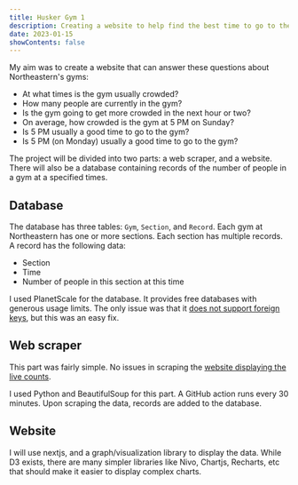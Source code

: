 ```yaml
---
title: Husker Gym 1
description: Creating a website to help find the best time to go to the gym
date: 2023-01-15
showContents: false
---
```


My aim was to create a website that can answer these questions about Northeastern's gyms:

- At what times is the gym usually crowded?
- How many people are currently in the gym?
- Is the gym going to get more crowded in the next hour or two?
- On average, how crowded is the gym at 5 PM on Sunday?
- Is 5 PM usually a good time to go to the gym?
- Is 5 PM (on Monday) usually a good time to go to the gym?

The project will be divided into two parts: a web scraper, and a website. There will also be a database containing records of the number of people in a gym at a specified times.

## Database

The database has three tables: `Gym`, `Section`, and `Record`. Each gym at Northeastern has one or more sections. Each section has multiple records. A record has the following data:

- Section
- Time
- Number of people in this section at this time

I used PlanetScale for the database. It provides free databases with generous usage limits. The only issue was that it [does not support foreign keys](https://planetscale.com/docs/learn/operating-without-foreign-key-constraints), but this was an easy fix.

## Web scraper

This part was fairly simple. No issues in scraping the [website displaying the live counts](https://connect2concepts.com/connect2/?type=circle&key=2A2BE0D8-DF10-4A48-BEDD-B3BC0CD628E7).

I used Python and BeautifulSoup for this part. A GitHub action runs every 30 minutes. Upon scraping the data, records are added to the database.

## Website

I will use nextjs, and a graph/visualization library to display the data. While D3 exists, there are many simpler libraries like Nivo, Chartjs, Recharts, etc that should make it easier to display complex charts.